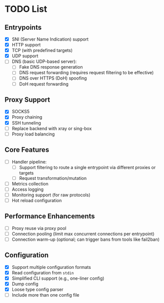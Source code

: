 # TODO List

## Entrypoints

* [x] SNI (Server Name Indication) support
* [x] HTTP support
* [x] TCP (with predefined targets)
* [x] UDP support
* [ ] DNS (basic UDP-based server):
  * [ ] Fake DNS response generation
  * [ ] DNS request forwarding (requires request filtering to be effective)
  * [ ] DNS over HTTPS (DoH) spoofing
  * [ ] DoH request forwarding

## Proxy Support

* [x] SOCKS5
* [x] Proxy chaining
* [x] SSH tunneling
* [ ] Replace backend with xray or sing-box
* [ ] Proxy load balancing

## Core Features

* [ ] Handler pipeline:
  * [ ] Support filtering to route a single entrypoint via different proxies or targets
  * [ ] Request transformation/mutation
* [ ] Metrics collection
* [ ] Access logging
* [ ] Monitoring support (for raw protocols)
* [ ] Hot reload configuration

## Performance Enhancements

* [ ] Proxy reuse via proxy pool
* [ ] Connection pooling (limit max concurrent connections per entrypoint)
* [ ] Connection warm-up (optional; can trigger bans from tools like fail2ban)

## Configuration

* [x] Support multiple configuration formats
* [x] Read configuration from `stdin`
* [x] Simplified CLI support (e.g., one-liner config)
* [x] Dump config
* [x] Loose type config parser
* [ ] Include more than one config file

